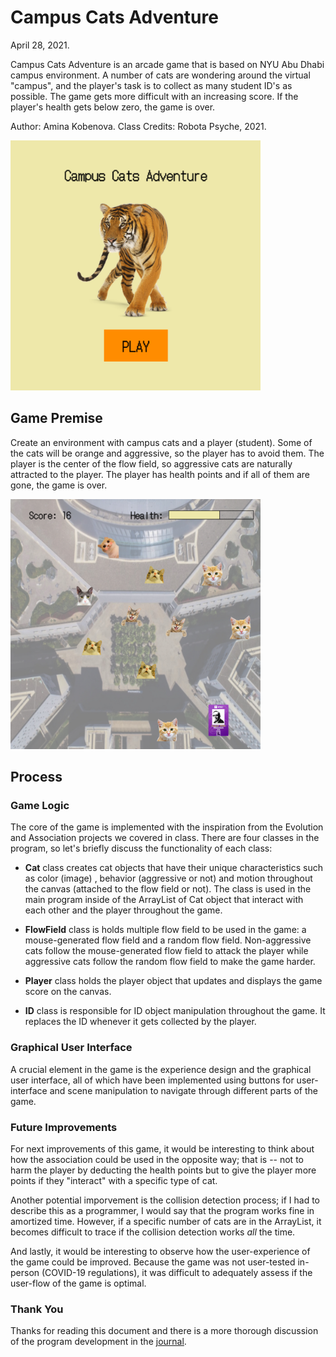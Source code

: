 # Campus Cats Adventure

April 28, 2021.

Campus Cats Adventure is an arcade game that is based on NYU Abu Dhabi campus environment.
A number of cats are wondering around the virtual "campus", and the player's task is to collect as many student ID's as possible.
The game gets more difficult with an increasing score.
If the player's health gets below zero, the game is over.

Author: Amina Kobenova.
Class Credits: Robota Psyche, 2021.

<img src="https://github.com/ak7588/robota_psyche/blob/main/finalProject/startScreen.png" width="400" height="400">

## Game Premise

Create an environment with campus cats and a player (student). Some of the cats will be orange and aggressive, so the player has to avoid them. The player is the center of the flow field, so aggressive cats are naturally attracted to the player. The player has health points and if all of them are gone, the game is over.

<img src="https://github.com/ak7588/robota_psyche/blob/main/finalProject/playScreen.png" width="400" height="400">

## Process

### Game Logic

The core of the game is implemented with the inspiration from the Evolution and Association projects we covered in class. There are four classes in the program, so let's briefly discuss the functionality of each class:

- **Cat** class creates cat objects that have their unique characteristics such as color (image)
, behavior (aggressive or not) and motion throughout the canvas (attached to the flow field or not). The class is used in the main program inside of the ArrayList of Cat object that interact with each other and the player throughout the game.

- **FlowField** class is holds multiple flow field to be used in the game: a mouse-generated flow field and a random flow field. Non-aggressive cats follow the mouse-generated flow field to attack the player while aggressive cats follow the random flow field to make the game harder.

- **Player** class holds the player object that updates and displays the game score on the canvas.

- **ID** class is responsible for ID object manipulation throughout the game. It replaces the ID whenever it gets collected by the player.

### Graphical User Interface

A crucial element in the game is the experience design and the graphical user interface, all of which have been implemented using buttons for user-interface and scene manipulation to navigate through different parts of the game.

### Future Improvements

For next improvements of this game, it would be interesting to think about how the association could be used in the opposite way; that is -- not to harm the player by deducting the health points but to give the player more points if they "interact" with a specific type of cat.

Another potential imporvement is the collision detection process; if I had to describe this as a programmer, I would say that the program works fine in amortized time. However, if a specific number of cats are in the ArrayList, it becomes difficult to trace if the collision detection works _all_ the time.

And lastly, it would be interesting to observe how the user-experience of the game could be improved. Because the game was not user-tested in-person (COVID-19 regulations), it was difficult to adequately assess if the user-flow of the game is optimal.

### Thank You

Thanks for reading this document and there is a more thorough discussion of the program development in the [journal](https://github.com/ak7588/robota_psyche/blob/main/finalProject/journal.md).
